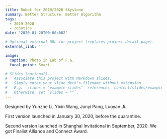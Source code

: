 ```yaml
---
title: Robot for 2019/2020 Skystone
summary: Better Structure, Better Algorithm
tags:
  - 2019-2020
  - robotics
date: '2020-01-20T00:00:00Z'

# Optional external URL for project (replaces project detail page).
external_link: ''

image:
  caption: Photo in Lab of F.G.
  focal_point: Smart

# Slides (optional).
#   Associate this project with Markdown slides.
#   Simply enter your slide deck's filename without extension.
#   E.g. `slides = "example-slides"` references `content/slides/example-slides.md`.
#   Otherwise, set `slides = ""`.
---
```


Designed by Yunzhe Li, Yixin Wang, Junyi Pang, Luoyan Ji.

First version launched in January 30, 2020, before the quarantine.

Second version launched in Shanghai Invitational in September, 2020. We got Finalist Alliance and Connect Award.
